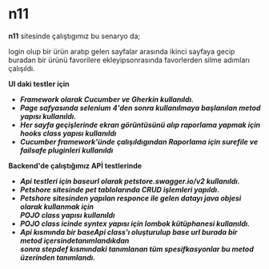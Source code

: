 # n11

<b>n11</b> sitesinde çalıştıgımız bu senaryo da;
<p>login olup bir ürün aratıp gelen sayfalar arasında ikinci sayfaya gecip</br>
buradan bir ürünü favorilere ekleyipsonrasında favorlerden silme adımları çalışıldı.</p>

<strong>UI daki testler için</strong>
<b><i>
* Framework olarak Cucumber ve Gherkin kullanıldı.</br>
* Page safyasında selenium 4'den sonra kullanılmaya başlanılan metod yapısı kullanıldı.</br>
* Her sayfa geçişlerinde ekran görüntüsünü alıp raporlama yapmak için hooks class yapısı kullanıldı</br>
* Cucumber framework'ünde çalışıldıgından Raporlama için surefile ve failsafe pluginleri kullanıldı </i> </b>

<strong>Backend'de çalıştığımız APİ testlerinde </strong>
<b><i>
* Api testleri için baseurl olarak petstore.swagger.io/v2 kullanıldı.</br>
* Petshore sitesinde pet tablolarında CRUD işlemleri yapıldı.</br>
* Petshore sitesinden yapılan responce ile gelen datayı java objesi olarak kullanmak için </br> POJO class yapısı kullanıldı
* POJO class icinde syntex yapısı için lombok kütüphanesi kullanıldı.</br>
* Api kısmında bir baseApi class'ı oluşturulup base url burada bir metod içersindetanımlandıkdan </br> sonra stepdef kısmındaki tanımlanan tüm spesifkasyonlar bu metod üzerinden tanımlandı.</br> </i></b>



